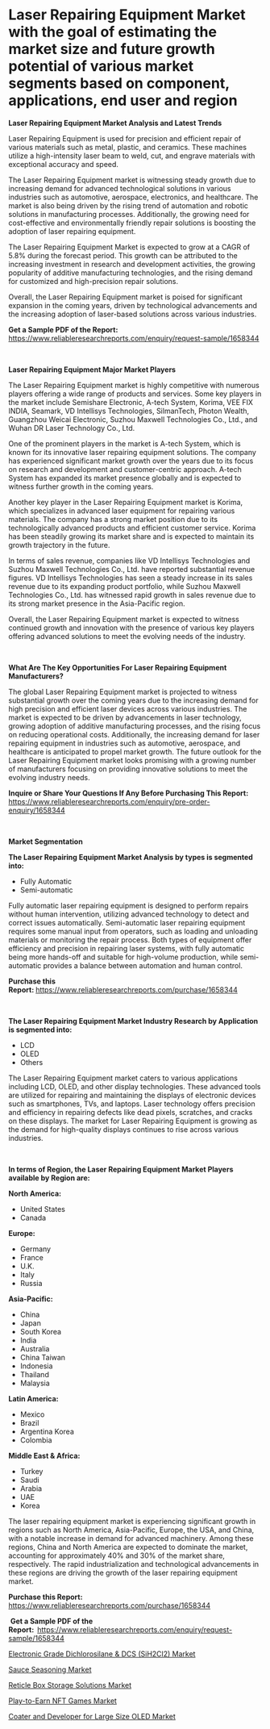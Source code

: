 <p><h1>Laser Repairing Equipment Market with the goal of estimating the market size and future growth potential of various market segments based on component, applications, end user and region</h1></p><p><strong>Laser Repairing Equipment Market Analysis and Latest Trends</strong></p>
<p><p>Laser Repairing Equipment is used for precision and efficient repair of various materials such as metal, plastic, and ceramics. These machines utilize a high-intensity laser beam to weld, cut, and engrave materials with exceptional accuracy and speed.</p><p>The Laser Repairing Equipment market is witnessing steady growth due to increasing demand for advanced technological solutions in various industries such as automotive, aerospace, electronics, and healthcare. The market is also being driven by the rising trend of automation and robotic solutions in manufacturing processes. Additionally, the growing need for cost-effective and environmentally friendly repair solutions is boosting the adoption of laser repairing equipment.</p><p>The Laser Repairing Equipment Market is expected to grow at a CAGR of 5.8% during the forecast period. This growth can be attributed to the increasing investment in research and development activities, the growing popularity of additive manufacturing technologies, and the rising demand for customized and high-precision repair solutions.</p><p>Overall, the Laser Repairing Equipment market is poised for significant expansion in the coming years, driven by technological advancements and the increasing adoption of laser-based solutions across various industries.</p></p>
<p><strong>Get a Sample PDF of the Report:&nbsp;</strong> <a href="https://www.reliableresearchreports.com/enquiry/request-sample/1658344">https://www.reliableresearchreports.com/enquiry/request-sample/1658344</a></p>
<p>&nbsp;</p>
<p><strong>Laser Repairing Equipment Major Market Players</strong></p>
<p><p>The Laser Repairing Equipment market is highly competitive with numerous players offering a wide range of products and services. Some key players in the market include Semishare Electronic, A-tech System, Korima, VEE FIX INDIA, Seamark, VD Intellisys Technologies, SilmanTech, Photon Wealth, Guangzhou Weicai Electronic, Suzhou Maxwell Technologies Co., Ltd., and Wuhan DR Laser Technology Co., Ltd.</p><p>One of the prominent players in the market is A-tech System, which is known for its innovative laser repairing equipment solutions. The company has experienced significant market growth over the years due to its focus on research and development and customer-centric approach. A-tech System has expanded its market presence globally and is expected to witness further growth in the coming years.</p><p>Another key player in the Laser Repairing Equipment market is Korima, which specializes in advanced laser equipment for repairing various materials. The company has a strong market position due to its technologically advanced products and efficient customer service. Korima has been steadily growing its market share and is expected to maintain its growth trajectory in the future.</p><p>In terms of sales revenue, companies like VD Intellisys Technologies and Suzhou Maxwell Technologies Co., Ltd. have reported substantial revenue figures. VD Intellisys Technologies has seen a steady increase in its sales revenue due to its expanding product portfolio, while Suzhou Maxwell Technologies Co., Ltd. has witnessed rapid growth in sales revenue due to its strong market presence in the Asia-Pacific region.</p><p>Overall, the Laser Repairing Equipment market is expected to witness continued growth and innovation with the presence of various key players offering advanced solutions to meet the evolving needs of the industry.</p></p>
<p>&nbsp;</p>
<p><strong>What Are The Key Opportunities For Laser Repairing Equipment Manufacturers?</strong></p>
<p><p>The global Laser Repairing Equipment market is projected to witness substantial growth over the coming years due to the increasing demand for high precision and efficient laser devices across various industries. The market is expected to be driven by advancements in laser technology, growing adoption of additive manufacturing processes, and the rising focus on reducing operational costs. Additionally, the increasing demand for laser repairing equipment in industries such as automotive, aerospace, and healthcare is anticipated to propel market growth. The future outlook for the Laser Repairing Equipment market looks promising with a growing number of manufacturers focusing on providing innovative solutions to meet the evolving industry needs.</p></p>
<p><strong>Inquire or Share Your Questions If Any Before Purchasing This Report:</strong> <a href="https://www.reliableresearchreports.com/enquiry/pre-order-enquiry/1658344">https://www.reliableresearchreports.com/enquiry/pre-order-enquiry/1658344</a></p>
<p>&nbsp;</p>
<p><strong>Market Segmentation</strong></p>
<p><strong>The Laser Repairing Equipment Market Analysis by types is segmented into:</strong></p>
<p><ul><li>Fully Automatic</li><li>Semi-automatic</li></ul></p>
<p><p>Fully automatic laser repairing equipment is designed to perform repairs without human intervention, utilizing advanced technology to detect and correct issues automatically. Semi-automatic laser repairing equipment requires some manual input from operators, such as loading and unloading materials or monitoring the repair process. Both types of equipment offer efficiency and precision in repairing laser systems, with fully automatic being more hands-off and suitable for high-volume production, while semi-automatic provides a balance between automation and human control.</p></p>
<p><strong>Purchase this Report:&nbsp;</strong><a href="https://www.reliableresearchreports.com/purchase/1658344">https://www.reliableresearchreports.com/purchase/1658344</a></p>
<p>&nbsp;</p>
<p><strong>The Laser Repairing Equipment Market Industry Research by Application is segmented into:</strong></p>
<p><ul><li>LCD</li><li>OLED</li><li>Others</li></ul></p>
<p><p>The Laser Repairing Equipment market caters to various applications including LCD, OLED, and other display technologies. These advanced tools are utilized for repairing and maintaining the displays of electronic devices such as smartphones, TVs, and laptops. Laser technology offers precision and efficiency in repairing defects like dead pixels, scratches, and cracks on these displays. The market for Laser Repairing Equipment is growing as the demand for high-quality displays continues to rise across various industries.</p></p>
<p>&nbsp;</p>
<p><strong>In terms of Region, the Laser Repairing Equipment Market Players available by Region are:</strong></p>
<p>
    <p> <strong> North America: </strong>
        <ul>
            <li>United States</li>
            <li>Canada</li>
        </ul>
        </p> 
    <p> <strong> Europe: </strong>
        <ul>
            <li>Germany</li>
            <li>France</li>
            <li>U.K.</li>
            <li>Italy</li>
            <li>Russia</li>
        </ul>
        </p> 
    <p> <strong> Asia-Pacific: </strong>
        <ul>
            <li>China</li>
            <li>Japan</li>
            <li>South Korea</li>
            <li>India</li>
            <li>Australia</li>
            <li>China Taiwan</li>
            <li>Indonesia</li>
            <li>Thailand</li>
            <li>Malaysia</li>
        </ul>
        </p> 
    <p> <strong> Latin America: </strong>
        <ul>
            <li>Mexico</li>
            <li>Brazil</li>
            <li>Argentina Korea</li>
            <li>Colombia</li>
        </ul>
        </p> 
    <p> <strong> Middle East & Africa: </strong>
        <ul>
            <li>Turkey</li>
            <li>Saudi</li>
            <li>Arabia</li>
            <li>UAE</li>
            <li>Korea</li>
        </ul>
    </p>
    </p>
<p><p>The laser repairing equipment market is experiencing significant growth in regions such as North America, Asia-Pacific, Europe, the USA, and China, with a notable increase in demand for advanced machinery. Among these regions, China and North America are expected to dominate the market, accounting for approximately 40% and 30% of the market share, respectively. The rapid industrialization and technological advancements in these regions are driving the growth of the laser repairing equipment market.</p></p>
<p><strong>Purchase this Report: </strong><a href="https://www.reliableresearchreports.com/purchase/1658344">https://www.reliableresearchreports.com/purchase/1658344</a></p>
<p>&nbsp;<strong>Get a Sample PDF of the Report:&nbsp;&nbsp;</strong><a href="https://www.reliableresearchreports.com/enquiry/request-sample/1658344">https://www.reliableresearchreports.com/enquiry/request-sample/1658344</a></p>
<p><strong></strong></p>
<p><p><a href="https://github.com/bmorecock/Market-Research-Report-List-1/blob/main/electronic-grade-dichlorosilane-dcs-sih2cl2-market.md">Electronic Grade Dichlorosilane & DCS (SiH2Cl2) Market</a></p><p><a href="https://issuu.com/reportprime-2/docs/sauce-seasoning-market-size-2030.pptx">Sauce Seasoning Market</a></p><p><a href="https://issuu.com/reportprime-2/docs/reticle-box-storage-solutions-market-size-2030.ppt">Reticle Box Storage Solutions Market</a></p><p><a href="https://github.com/RickHolmes3/Market-Research-Report-List-3/blob/main/play-to-earn-nft-games-market.md">Play-to-Earn NFT Games Market</a></p><p><a href="https://github.com/Krish2023na/Market-Research-Report-List-3/blob/main/coater-and-developer-for-large-size-oled-market.md">Coater and Developer for Large Size OLED Market</a></p></p>